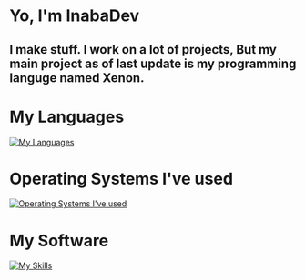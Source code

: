 # Yo, I'm InabaDev
## I make stuff. I work on a lot of projects, But my main project as of last update is my programming languge named Xenon.

# My Languages
[![My Languages](https://skillicons.dev/icons?i=c,cs,css,py,rust,html)](https://skillicons.dev)

# Operating Systems I've used
[![Operating Systems I've used](https://skillicons.dev/icons?i=arch,linux,windows,mint)](https://skillicons.dev)

# My Software
[![My Skills](https://skillicons.dev/icons?i=codepen.git,github,neovim,robloxstudio,sublime,unity,unreal,visualstudio,vscode,&perline=3)](https://skillicons.dev)
